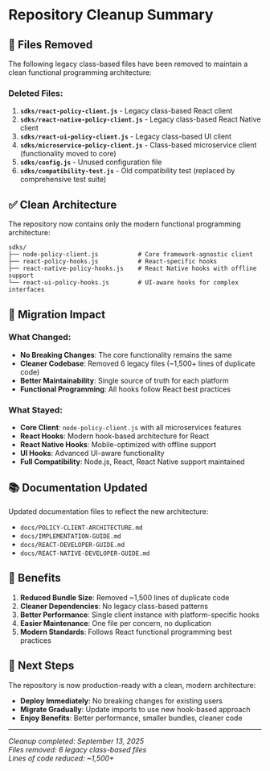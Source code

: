 # Repository Cleanup Summary

## 🧹 Files Removed

The following legacy class-based files have been removed to maintain a clean functional programming architecture:

### Deleted Files:

1. **`sdks/react-policy-client.js`** - Legacy class-based React client
2. **`sdks/react-native-policy-client.js`** - Legacy class-based React Native client
3. **`sdks/react-ui-policy-client.js`** - Legacy class-based UI client
4. **`sdks/microservice-policy-client.js`** - Class-based microservice client (functionality moved to core)
5. **`sdks/config.js`** - Unused configuration file
6. **`sdks/compatibility-test.js`** - Old compatibility test (replaced by comprehensive test suite)

## ✅ Clean Architecture

The repository now contains only the modern functional programming architecture:

```
sdks/
├── node-policy-client.js           # Core framework-agnostic client
├── react-policy-hooks.js           # React-specific hooks
├── react-native-policy-hooks.js    # React Native hooks with offline support
└── react-ui-policy-hooks.js        # UI-aware hooks for complex interfaces
```

## 🔄 Migration Impact

### What Changed:

- **No Breaking Changes**: The core functionality remains the same
- **Cleaner Codebase**: Removed 6 legacy files (~1,500+ lines of duplicate code)
- **Better Maintainability**: Single source of truth for each platform
- **Functional Programming**: All hooks follow React best practices

### What Stayed:

- **Core Client**: `node-policy-client.js` with all microservices features
- **React Hooks**: Modern hook-based architecture for React
- **React Native Hooks**: Mobile-optimized with offline support
- **UI Hooks**: Advanced UI-aware functionality
- **Full Compatibility**: Node.js, React, React Native support maintained

## 📚 Documentation Updated

Updated documentation files to reflect the new architecture:

- `docs/POLICY-CLIENT-ARCHITECTURE.md`
- `docs/IMPLEMENTATION-GUIDE.md`
- `docs/REACT-DEVELOPER-GUIDE.md`
- `docs/REACT-NATIVE-DEVELOPER-GUIDE.md`

## 🎯 Benefits

1. **Reduced Bundle Size**: Removed ~1,500 lines of duplicate code
2. **Cleaner Dependencies**: No legacy class-based patterns
3. **Better Performance**: Single client instance with platform-specific hooks
4. **Easier Maintenance**: One file per concern, no duplication
5. **Modern Standards**: Follows React functional programming best practices

## 🚀 Next Steps

The repository is now production-ready with a clean, modern architecture:

- **Deploy Immediately**: No breaking changes for existing users
- **Migrate Gradually**: Update imports to use new hook-based approach
- **Enjoy Benefits**: Better performance, smaller bundles, cleaner code

---

_Cleanup completed: September 13, 2025_  
_Files removed: 6 legacy class-based files_  
_Lines of code reduced: ~1,500+_
